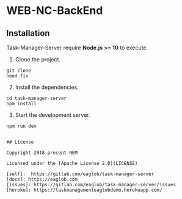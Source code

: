 # WEB-NC-BackEnd
## Installation
Task-Manager-Server require **Node.js >= 10** to execute.
1. Clone the project.

```
git clone 
need fix 
```
2. Install the dependencies.
```
cd task-manager-server
npm install 
```

3. Start the development server.

```
npm run dev


## License

Copyright 2018-present NEM

Licensed under the [Apache License 2.0](LICENSE)

[self]:  https://gitlab.com/eaglob/task-manager-server
[docs]: https://eaglob.com
[issues]: https://gitlab.com/eaglob/task-manager-server/issues
[heroku]: https://taskmanagementeaglobdemo.herokuapp.com/

